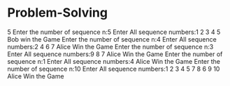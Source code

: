# Problem-Solving
5
Enter the number of sequence n:5
Enter All sequence numbers:1 2 3 4 5
Bob win the Game
Enter the number of sequence n:4
Enter All sequence numbers:2 4 6 7
Alice Win the Game
Enter the number of sequence n:3
Enter All sequence numbers:9 8 7
Alice Win the Game
Enter the number of sequence n:1
Enter All sequence numbers:4
Alice Win the Game
Enter the number of sequence n:10
Enter All sequence numbers:1 2 3 4 5 7 8 6 9 10
Alice Win the Game